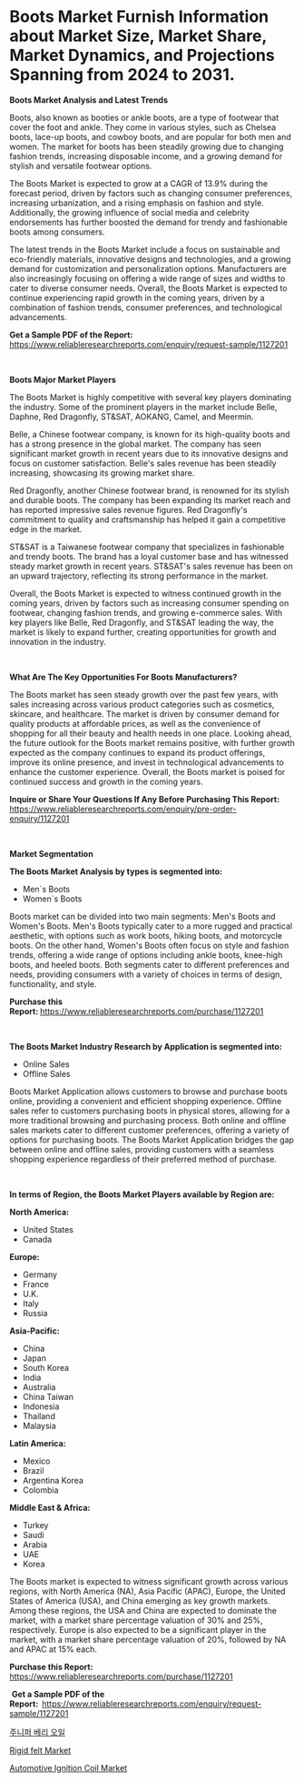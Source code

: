 <p><h1>Boots Market Furnish Information about Market Size, Market Share, Market Dynamics, and Projections Spanning from 2024 to 2031.</h1></p><p><strong>Boots Market Analysis and Latest Trends</strong></p>
<p><p>Boots, also known as booties or ankle boots, are a type of footwear that cover the foot and ankle. They come in various styles, such as Chelsea boots, lace-up boots, and cowboy boots, and are popular for both men and women. The market for boots has been steadily growing due to changing fashion trends, increasing disposable income, and a growing demand for stylish and versatile footwear options.</p><p>The Boots Market is expected to grow at a CAGR of 13.9% during the forecast period, driven by factors such as changing consumer preferences, increasing urbanization, and a rising emphasis on fashion and style. Additionally, the growing influence of social media and celebrity endorsements has further boosted the demand for trendy and fashionable boots among consumers.</p><p>The latest trends in the Boots Market include a focus on sustainable and eco-friendly materials, innovative designs and technologies, and a growing demand for customization and personalization options. Manufacturers are also increasingly focusing on offering a wide range of sizes and widths to cater to diverse consumer needs. Overall, the Boots Market is expected to continue experiencing rapid growth in the coming years, driven by a combination of fashion trends, consumer preferences, and technological advancements.</p></p>
<p><strong>Get a Sample PDF of the Report:&nbsp;</strong> <a href="https://www.reliableresearchreports.com/enquiry/request-sample/1127201">https://www.reliableresearchreports.com/enquiry/request-sample/1127201</a></p>
<p>&nbsp;</p>
<p><strong>Boots Major Market Players</strong></p>
<p><p>The Boots Market is highly competitive with several key players dominating the industry. Some of the prominent players in the market include Belle, Daphne, Red Dragonfly, ST&SAT, AOKANG, Camel, and Meermin. </p><p>Belle, a Chinese footwear company, is known for its high-quality boots and has a strong presence in the global market. The company has seen significant market growth in recent years due to its innovative designs and focus on customer satisfaction. Belle's sales revenue has been steadily increasing, showcasing its growing market share.</p><p>Red Dragonfly, another Chinese footwear brand, is renowned for its stylish and durable boots. The company has been expanding its market reach and has reported impressive sales revenue figures. Red Dragonfly's commitment to quality and craftsmanship has helped it gain a competitive edge in the market.</p><p>ST&SAT is a Taiwanese footwear company that specializes in fashionable and trendy boots. The brand has a loyal customer base and has witnessed steady market growth in recent years. ST&SAT's sales revenue has been on an upward trajectory, reflecting its strong performance in the market.</p><p>Overall, the Boots Market is expected to witness continued growth in the coming years, driven by factors such as increasing consumer spending on footwear, changing fashion trends, and growing e-commerce sales. With key players like Belle, Red Dragonfly, and ST&SAT leading the way, the market is likely to expand further, creating opportunities for growth and innovation in the industry.</p></p>
<p>&nbsp;</p>
<p><strong>What Are The Key Opportunities For Boots Manufacturers?</strong></p>
<p><p>The Boots market has seen steady growth over the past few years, with sales increasing across various product categories such as cosmetics, skincare, and healthcare. The market is driven by consumer demand for quality products at affordable prices, as well as the convenience of shopping for all their beauty and health needs in one place. Looking ahead, the future outlook for the Boots market remains positive, with further growth expected as the company continues to expand its product offerings, improve its online presence, and invest in technological advancements to enhance the customer experience. Overall, the Boots market is poised for continued success and growth in the coming years.</p></p>
<p><strong>Inquire or Share Your Questions If Any Before Purchasing This Report:</strong> <a href="https://www.reliableresearchreports.com/enquiry/pre-order-enquiry/1127201">https://www.reliableresearchreports.com/enquiry/pre-order-enquiry/1127201</a></p>
<p>&nbsp;</p>
<p><strong>Market Segmentation</strong></p>
<p><strong>The Boots Market Analysis by types is segmented into:</strong></p>
<p><ul><li>Men`s Boots</li><li>Women`s Boots</li></ul></p>
<p><p>Boots market can be divided into two main segments: Men's Boots and Women's Boots. Men's Boots typically cater to a more rugged and practical aesthetic, with options such as work boots, hiking boots, and motorcycle boots. On the other hand, Women's Boots often focus on style and fashion trends, offering a wide range of options including ankle boots, knee-high boots, and heeled boots. Both segments cater to different preferences and needs, providing consumers with a variety of choices in terms of design, functionality, and style.</p></p>
<p><strong>Purchase this Report:&nbsp;</strong><a href="https://www.reliableresearchreports.com/purchase/1127201">https://www.reliableresearchreports.com/purchase/1127201</a></p>
<p>&nbsp;</p>
<p><strong>The Boots Market Industry Research by Application is segmented into:</strong></p>
<p><ul><li>Online Sales</li><li>Offline Sales</li></ul></p>
<p><p>Boots Market Application allows customers to browse and purchase boots online, providing a convenient and efficient shopping experience. Offline sales refer to customers purchasing boots in physical stores, allowing for a more traditional browsing and purchasing process. Both online and offline sales markets cater to different customer preferences, offering a variety of options for purchasing boots. The Boots Market Application bridges the gap between online and offline sales, providing customers with a seamless shopping experience regardless of their preferred method of purchase.</p></p>
<p>&nbsp;</p>
<p><strong>In terms of Region, the Boots Market Players available by Region are:</strong></p>
<p>
    <p> <strong> North America: </strong>
        <ul>
            <li>United States</li>
            <li>Canada</li>
        </ul>
        </p> 
    <p> <strong> Europe: </strong>
        <ul>
            <li>Germany</li>
            <li>France</li>
            <li>U.K.</li>
            <li>Italy</li>
            <li>Russia</li>
        </ul>
        </p> 
    <p> <strong> Asia-Pacific: </strong>
        <ul>
            <li>China</li>
            <li>Japan</li>
            <li>South Korea</li>
            <li>India</li>
            <li>Australia</li>
            <li>China Taiwan</li>
            <li>Indonesia</li>
            <li>Thailand</li>
            <li>Malaysia</li>
        </ul>
        </p> 
    <p> <strong> Latin America: </strong>
        <ul>
            <li>Mexico</li>
            <li>Brazil</li>
            <li>Argentina Korea</li>
            <li>Colombia</li>
        </ul>
        </p> 
    <p> <strong> Middle East & Africa: </strong>
        <ul>
            <li>Turkey</li>
            <li>Saudi</li>
            <li>Arabia</li>
            <li>UAE</li>
            <li>Korea</li>
        </ul>
    </p>
    </p>
<p><p>The Boots market is expected to witness significant growth across various regions, with North America (NA), Asia Pacific (APAC), Europe, the United States of America (USA), and China emerging as key growth markets. Among these regions, the USA and China are expected to dominate the market, with a market share percentage valuation of 30% and 25%, respectively. Europe is also expected to be a significant player in the market, with a market share percentage valuation of 20%, followed by NA and APAC at 15% each.</p></p>
<p><strong>Purchase this Report: </strong><a href="https://www.reliableresearchreports.com/purchase/1127201">https://www.reliableresearchreports.com/purchase/1127201</a></p>
<p>&nbsp;<strong>Get a Sample PDF of the Report:&nbsp;&nbsp;</strong><a href="https://www.reliableresearchreports.com/enquiry/request-sample/1127201">https://www.reliableresearchreports.com/enquiry/request-sample/1127201</a></p>
<p><strong></strong></p>
<p><p><a href="https://github.com/oajzkywllm460/Market-Research-Report-List-1/blob/main/16330263633.md">주니퍼 베리 오일</a></p><p><a href="https://github.com/jsmusil/Market-Research-Report-List-2/blob/main/rigid-felt-market.md">Rigid felt Market</a></p><p><a href="https://gamy-alyssum-396.notion.site/Automotive-Ignition-Coil-Market-Dynamics-2024-2031-Also-about-Its-Market-Trends-Projections-and-O-56748397ab204b4dabfd2d0d7e5d64e4">Automotive Ignition Coil Market</a></p></p>